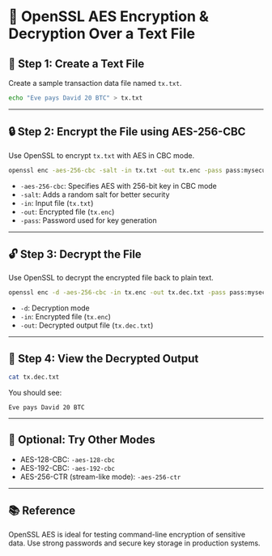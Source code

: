 
# 🔐 OpenSSL AES Encryption & Decryption Over a Text File

## 📄 Step 1: Create a Text File

Create a sample transaction data file named `tx.txt`.

```bash
echo "Eve pays David 20 BTC" > tx.txt
```

---

## 🔒 Step 2: Encrypt the File using AES-256-CBC

Use OpenSSL to encrypt `tx.txt` with AES in CBC mode.

```bash
openssl enc -aes-256-cbc -salt -in tx.txt -out tx.enc -pass pass:mysecurekey
```

- `-aes-256-cbc`: Specifies AES with 256-bit key in CBC mode
- `-salt`: Adds a random salt for better security
- `-in`: Input file (`tx.txt`)
- `-out`: Encrypted file (`tx.enc`)
- `-pass`: Password used for key generation

---

## 🔓 Step 3: Decrypt the File

Use OpenSSL to decrypt the encrypted file back to plain text.

```bash
openssl enc -d -aes-256-cbc -in tx.enc -out tx.dec.txt -pass pass:mysecurekey
```

- `-d`: Decryption mode
- `-in`: Encrypted file (`tx.enc`)
- `-out`: Decrypted output file (`tx.dec.txt`)

---

## 📄 Step 4: View the Decrypted Output

```bash
cat tx.dec.txt
```

You should see:

```
Eve pays David 20 BTC
```

---

## 🔁 Optional: Try Other Modes

- AES-128-CBC: `-aes-128-cbc`
- AES-192-CBC: `-aes-192-cbc`
- AES-256-CTR (stream-like mode): `-aes-256-ctr`

---

## 📚 Reference

OpenSSL AES is ideal for testing command-line encryption of sensitive data. Use strong passwords and secure key storage in production systems.
